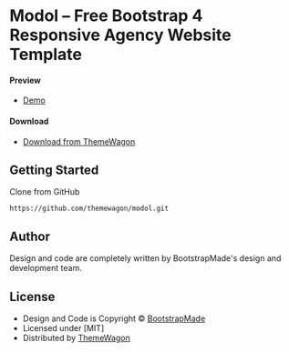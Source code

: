 # Modol – Free Bootstrap 4 Responsive Agency Website Template

#### Preview

 - [Demo](https://themewagon.github.io/modol/)

#### Download
 - [Download from ThemeWagon](https://themewagon.com/themes/modol/)
 
 
## Getting Started

Clone from GitHub 
```
https://github.com/themewagon/modol.git
```

## Author

Design and code are completely written by BootstrapMade's design and development team.  


## License

 - Design and Code is Copyright &copy; [BootstrapMade](https://bootstrapmade.com/)
 - Licensed under [MIT]
 - Distributed by [ThemeWagon](https://themewagon.com)
